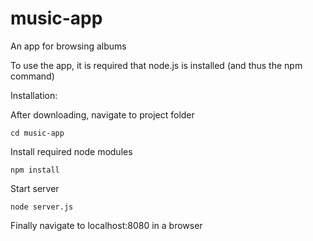 # music-app
An app for browsing albums

To use the app, it is required that node.js is installed (and thus the npm command)

Installation:

After downloading, navigate to project folder

```cd music-app```

Install required node modules

```npm install```

Start server

```node server.js```

Finally navigate to localhost:8080 in a browser
